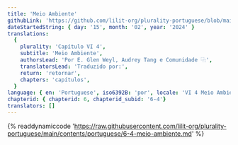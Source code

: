 ```yaml
---
title: 'Meio Ambiente'
githubLink: 'https://github.com/lilit-org/plurality-portuguese/blob/main/contents/portuguese/6-4-meio-ambiente.md'
dateStartedString: { day: '15', month: '02', year: '2024' }
translations:
  {
    plurality: 'Capítulo VI 4',
    subtitle: 'Meio Ambiente',
    authorsLead: 'Por E. Glen Weyl, Audrey Tang e Comunidade ⿻',
    translatorsLead: 'Traduzido por:',
    return: 'retornar',
    chapters: 'capítulos',
  }
language: { en: 'Portuguese', iso6392B: 'por', locale: 'VI 4 Meio Ambiente' }
chapterid: { chapterid: 6, chapterid_subid: '6-4'}
translators: []
---
```

{% readdynamiccode 'https://raw.githubusercontent.com/lilit-org/plurality-portuguese/main/contents/portuguese/6-4-meio-ambiente.md' %} 